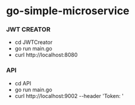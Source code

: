 # go-simple-microservice

### JWT CREATOR

- cd JWTCreator
- go run main.go
- curl http://localhost:8080

### API

- cd API
- go run main.go
- curl http://localhost:9002 --header 'Token: <Token>'
